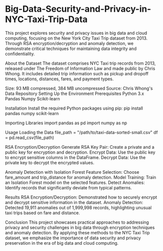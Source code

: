 # Big-Data-Security-and-Privacy-in-NYC-Taxi-Trip-Data
This project explores security and privacy issues in big data and cloud computing, focusing on the New York City Taxi Trip dataset from 2013. Through RSA encryption/decryption and anomaly detection, we demonstrate critical techniques for maintaining data integrity and confidentiality.

About the Dataset
The dataset comprises NYC Taxi trip records from 2013, released under The Freedom of Information Law and made public by Chris Whong. It includes detailed trip information such as pickup and dropoff times, locations, distances, fares, and payment types.

Size: 93 MB compressed, 384 MB uncompressed
Source: Chris Whong's Data Repository
Setting Up the Environment
Prerequisites
Python 3.x
Pandas
Numpy
Scikit-learn

Installation
Install the required Python packages using pip:
pip install pandas numpy scikit-learn

Importing Libraries
import pandas as pd
import numpy as np

Usage
Loading the Data
file_path = "/path/to/taxi-data-sorted-small.csv"
df = pd.read_csv(file_path)

RSA Encryption/Decryption
Generate RSA Key Pair: Create a private and a public key for encryption and decryption.
Encrypt Data: Use the public key to encrypt sensitive columns in the DataFrame.
Decrypt Data: Use the private key to decrypt the encrypted values.

Anomaly Detection with Isolation Forest
Feature Selection: Choose fare_amount and trip_distance for anomaly detection.
Model Training: Train an Isolation Forest model on the selected features.
Detect Anomalies: Identify records that significantly deviate from typical patterns.

Results
RSA Encryption/Decryption: Demonstrated how to securely encrypt and decrypt sensitive information in the dataset.
Anomaly Detection: Detected 19,911 anomalies out of 1,999,998 records, highlighting unusual taxi trips based on fare and distance.

Conclusion
This project showcases practical approaches to addressing privacy and security challenges in big data through encryption techniques and anomaly detection. By applying these methods to the NYC Taxi Trip dataset, we emphasize the importance of data security and privacy preservation in the era of big data and cloud computing.

